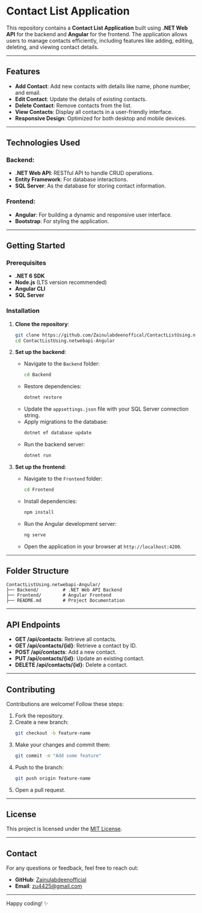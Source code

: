 # Contact List Application

This repository contains a **Contact List Application** built using **.NET Web API** for the backend and **Angular** for the frontend. The application allows users to manage contacts efficiently, including features like adding, editing, deleting, and viewing contact details.

---

## Features

- **Add Contact**: Add new contacts with details like name, phone number, and email.
- **Edit Contact**: Update the details of existing contacts.
- **Delete Contact**: Remove contacts from the list.
- **View Contacts**: Display all contacts in a user-friendly interface.
- **Responsive Design**: Optimized for both desktop and mobile devices.

---

## Technologies Used

### Backend:
- **.NET Web API**: RESTful API to handle CRUD operations.
- **Entity Framework**: For database interactions.
- **SQL Server**: As the database for storing contact information.

### Frontend:
- **Angular**: For building a dynamic and responsive user interface.
- **Bootstrap**: For styling the application.

---

## Getting Started

### Prerequisites
- **.NET 6 SDK**
- **Node.js** (LTS version recommended)
- **Angular CLI**
- **SQL Server**

### Installation

1. **Clone the repository**:
   ```bash
   git clone https://github.com/Zainulabdeenoffical/ContactListUsing.netwebapi-Angular.git
   cd ContactListUsing.netwebapi-Angular
   ```

2. **Set up the backend**:
   - Navigate to the `Backend` folder:
     ```bash
     cd Backend
     ```
   - Restore dependencies:
     ```bash
     dotnet restore
     ```
   - Update the `appsettings.json` file with your SQL Server connection string.
   - Apply migrations to the database:
     ```bash
     dotnet ef database update
     ```
   - Run the backend server:
     ```bash
     dotnet run
     ```

3. **Set up the frontend**:
   - Navigate to the `Frontend` folder:
     ```bash
     cd Frontend
     ```
   - Install dependencies:
     ```bash
     npm install
     ```
   - Run the Angular development server:
     ```bash
     ng serve
     ```
   - Open the application in your browser at `http://localhost:4200`.

---

## Folder Structure

```
ContactListUsing.netwebapi-Angular/
├── Backend/         # .NET Web API Backend
├── Frontend/        # Angular Frontend
├── README.md        # Project Documentation
```

---

## API Endpoints

- **GET /api/contacts**: Retrieve all contacts.
- **GET /api/contacts/{id}**: Retrieve a contact by ID.
- **POST /api/contacts**: Add a new contact.
- **PUT /api/contacts/{id}**: Update an existing contact.
- **DELETE /api/contacts/{id}**: Delete a contact.

---

## Contributing

Contributions are welcome! Follow these steps:

1. Fork the repository.
2. Create a new branch:
   ```bash
   git checkout -b feature-name
   ```
3. Make your changes and commit them:
   ```bash
   git commit -m "Add some feature"
   ```
4. Push to the branch:
   ```bash
   git push origin feature-name
   ```
5. Open a pull request.

---

## License

This project is licensed under the [MIT License](LICENSE).

---

## Contact

For any questions or feedback, feel free to reach out:
- **GitHub**: [Zainulabdeenofficial](https://github.com/Zainulabdeenoffical)
- **Email**: [zu4425@gmail.com](mailto:zu4425@example.com)

---

Happy coding! ✨

